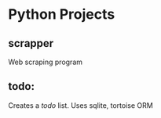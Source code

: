# Python Projects 

## scrapper
Web scraping program

## todo:
Creates a *todo* list. Uses sqlite, tortoise ORM

